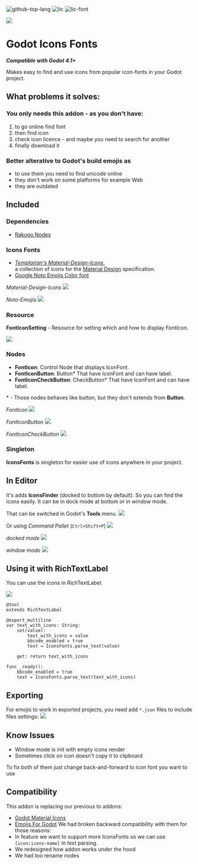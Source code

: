 ![github-top-lang][lang] ![lic] ![lic-font]

![](icon.png)

# Godot Icons Fonts

***Compatible with Godot 4.1+***

Makes easy to find and use icons from popular icon-fonts in your Godot project.

## What problems it solves:

### You only needs this addon - as you don't have:
1. to go online find font
1. then find icon
1. check icon licence - and maybe you need to search for another
1. finally download it

### Better alterative to Godot's build emojis as
- to use them you need to find unicode online
- they don't work on some platforms for example Web
- they are outdated

## Included

### Dependencies
- [Rakugo Nodes](https://github.com/Jeremi360/Rakugo-Nodes)

### Icons Fonts
- [*Templarian's Material-Design-Icons*](https://github.com/templarian/MaterialDesign), </br>
	a collection of icons for the [Material Design](https://material.io/) specification.
- [Google Noto Emojis Color font][noto-emoji]
<!-- feature versions: -->
<!-- - [game-icons.net](https://github.com/toddfast/game-icons-net-font) -->
<!-- - godot-icons -->

*Material-Design-Icons*
![](.assets/mi-docked.png)

*Noto-Emojis*
![](.assets/emojis-docked.png)

<!-- todo add link to docs when they are ready -->

### Resource
**FontIconSetting** - Resource for setting which and how to display FontIcon.

![](.assets/font-icon-settings.png)

### Nodes
- **FontIcon**: Control Node that displays IconFont.
- **FontIconButton**: Button* That have IconFont and can have label.
- **FontIconCheckButton**: CheckButton* That have IconFont and can have label.

\* - Those nodes behaves like button,
but they don't extends from **Button**.

*FontIcon*
![](.assets/mi-font-icon.png)

*FontIconButton*
![](.assets/emoji-button.png)

*FontIconCheckButton*
![](.assets/mi-check-button.png)

### Singleton
**IconsFonts** is singleton for easier use of icons anywhere in your project.

## In Editor
It's adds **IconsFinder** (docked to bottom by default).
So you can find the icons easily.
It can be in dock mode at bottom or in window mode.

That can be switched in Godot's **Tools** menu.
![](.assets/menu-tools.png)


Or using *Command Pallet* (`Ctrl+Shift+P`)
![](.assets/command-pallet.png)


*docked mode*
![](.assets/mi-docked.png)

*window mode*
![](.assets/emojis-window.png)

## Using it with RichTextLabel
You can use the icons in RichTextLabel.

![](.assets/rich-text-icons.png)

```gdscript
@tool
extends RichTextLabel

@export_multiline
var text_with_icons: String:
	set(value):
		text_with_icons = value
		bbcode_enabled = true
		text = IconsFonts.parse_text(value)

	get: return text_with_icons

func _ready():
	bbcode_enabled = true
	text = IconsFonts.parse_text(text_with_icons)
```

## Exporting
For emojis to work in exported projects,
you need add `*.json` files to include files settings:
![](.assets/export.png)

## Know Issues

- Window mode is init with empty icons render
- Sometimes click on icon doesn't copy it to clipboard

To fix both of them just change back-and-forward to icon font you want to use

## Compatibility
This addon is replacing our previous to addons:
- [Godot Material Icons](https://github.com/rakugoteam/Godot-Material-Icons)
- [Emojis For Godot](https://github.com/rakugoteam/Emojis-For-Godot)
We had broken backward compatibility with them for those reasons:
- In feature we want to support more IconsFonts so we can use `[icon:icons-name]` in text parsing.
- We redesigned how addon works under the hood
- We had too rename nodes

[lic]: https://img.shields.io/github/license/rakugoteam/Godot-Icons-Fonts?style=flat-square&label=📃%20License&
[lang]: https://img.shields.io/github/languages/top/rakugoteam/Godot-Icons-Fonts?style=flat-square
[lic-font]:https://img.shields.io/static/v1.svg?label=📜%20Font%20License&message=Pictogrammers%20Free%20License&color=informational&style=flat-square
[noto-emoji]:https://github.com/googlefonts/noto-emoji/tree/main/png
